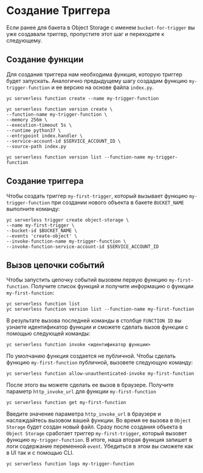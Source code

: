# Создание Триггера

Если ранее для бакета в Object Storage с именем `bucket-for-trigger` вы уже создавали триггер, пропустите этот шаг и переходите к следующему.

## Создание функции

Для создания триггера нам необходима функция, которую триггер будет запускать. Аналогично предыдущему шагу создадим функцию `my-trigger-function` и ее версию на основе файла `index.py`. 
    
    yc serverless function create --name my-trigger-function

    yc serverless function version create \
    --function-name my-trigger-function \
    --memory 256m \
    --execution-timeout 5s \
    --runtime python37 \
    --entrypoint index.handler \
    --service-account-id $SERVICE_ACCOUNT_ID \
    --source-path index.py

    yc serverless function version list --function-name my-trigger-function

## Создание триггера

Чтобы создать триггер `my-first-trigger`, который вызывает функцию `my-trigger-function` при создании нового объекта в бакете `BUCKET_NAME` выполните команду:

    yc serverless trigger create object-storage \
    --name my-first-trigger \
    --bucket-id $BUCKET_NAME \
    --events 'create-object' \
    --invoke-function-name my-trigger-function \
    --invoke-function-service-account-id $SERVICE_ACCOUNT_ID

## Вызов цепочки событий

Чтобы запустить цепочку событий вызовем первую функцию `my-first-function`. Получите список функций и получите информацию о функции `my-first-function`:

    yc serverless function list
    yc serverless function version list --function-name my-first-function

В результате вызова последней команды в столбце `FUNCTION ID` вы узнаете идентификатор функции и сможете сделать вызов функции с помощью следующей команды:

    yc serverless function invoke <идентификатор функции>

По умолчанию функция создается не публичной. Чтобы сделать функцию `my-first-function` публичной, вызовете следующую команду: 
    
    yc serverless function allow-unauthenticated-invoke my-first-function

После этого вы можете сделать ее вызов в браузере. Получите параметр `http_invoke_url` для функции `my-first-function`

    yc serverless function get my-first-function

Введите значение параметра `http_invoke_url` в браузере и наслаждайтесь вызовом вашей функции. Во время ее вызова в `Object Storage` будет создан новый файл. Сразу после создания объекта в `Object Storage` сработает триггер `my-first-trigger`, который вызовет функцию `my-trigger-function`. В итоге, наша вторая функция запишет в логи содержание переменной `event`. Убедиться в этом вы сможете как в UI так и с помощью CLI.

    yc serverless function logs my-trigger-function